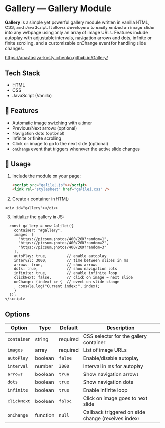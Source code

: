 # Gallery — Gallery Module

**Gallery** is a simple yet powerful gallery module written in vanilla HTML, CSS, and JavaScript.
It allows developers to easily embed an image slider into any webpage using only an array of image URLs.
Features include autoplay with adjustable intervals, navigation arrows and dots, infinite or finite scrolling, and a customizable onChange event for handling slide changes.

https://anastasiya-kostyuchenko.github.io/Gallery/

## Tech Stack

- HTML
- CSS
- JavaScript (Vanilla)

## 🚀 Features

- Automatic image switching with a timer
- Previous/Next arrows (optional)
- Navigation dots (optional)
- Infinite or finite scrolling
- Click on image to go to the next slide (optional)
- `onChange` event that triggers whenever the active slide changes

## 🔧 Usage

1. Include the module on your page:

   ```html
   <script src="galilei.js"></script>
   <link rel="stylesheet" href="galilei.css" />
   ```

2. Create a container in HTML:
```
<div id="gallery"></div>
```

3. Initialize the gallery in JS:

```<script>
  const gallery = new Galilei({
    container: "#gallery",
    images: [
      "https://picsum.photos/400/200?random=1",
      "https://picsum.photos/400/200?random=2",
      "https://picsum.photos/400/200?random=3"
    ],
    autoPlay: true,         // enable autoplay
    interval: 3000,         // time between slides in ms
    arrows: true,           // show arrows
    dots: true,             // show navigation dots
    infinite: true,         // enable infinite loop
    clickNext: false,       // click on image = next slide
    onChange: (index) => {  // event on slide change
      console.log("Current index:", index);
    }
  });
</script>
```

## Options

| Option      | Type     | Default  | Description                                         |
| ----------- | -------- | -------- | --------------------------------------------------- |
| `container` | string   | required | CSS selector for the gallery container              |
| `images`    | array    | required | List of image URLs                                  |
| `autoPlay`  | boolean  | `false`  | Enable/disable autoplay                             |
| `interval`  | number   | `3000`   | Interval in ms for autoplay                         |
| `arrows`    | boolean  | `true`   | Show navigation arrows                              |
| `dots`      | boolean  | `true`   | Show navigation dots                                |
| `infinite`  | boolean  | `true`   | Enable infinite loop                                |
| `clickNext` | boolean  | `false`  | Click on image goes to next slide                   |
| `onChange`  | function | `null`   | Callback triggered on slide change (receives index) |
